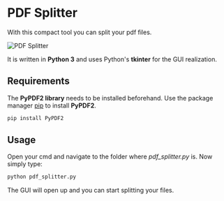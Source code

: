 # PDF Splitter

With this compact tool you can split your pdf files.

![PDF Splitter](screenshot.jpg?raw=true)

It is written in **Python 3** and uses Python's **tkinter** for the GUI realization. 

## Requirements

The **PyPDF2 library** needs to be installed beforehand.
Use the package manager [pip](https://pip.pypa.io/en/stable/) to install **PyPDF2**.

```bash
pip install PyPDF2
```

## Usage

Open your cmd and navigate to the folder where *pdf_splitter.py* is. Now simply type:

```bash
python pdf_splitter.py
```

The GUI will open up and you can start splitting your files.